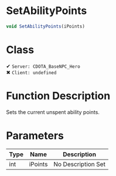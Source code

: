 # SetAbilityPoints
```js	
void SetAbilityPoints(iPoints)
```
# Class
✔ `Server: CDOTA_BaseNPC_Hero`  
✖ `Client: undefined`  

# Function Description
Sets the current unspent ability points.
# Parameters
Type|Name|Description
--|--|--
int|iPoints|No Description Set

